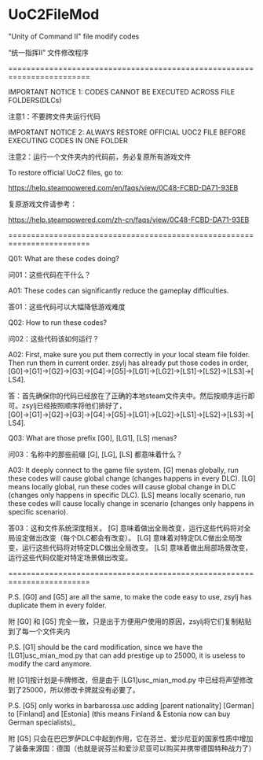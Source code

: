 # UoC2FileMod
"Unity of Command Ⅱ" file modify codes

“统一指挥Ⅱ” 文件修改程序

========================================================================

IMPORTANT NOTICE 1: CODES CANNOT BE EXECUTED ACROSS FILE FOLDERS(DLCs)

注意1：不要跨文件夹运行代码

IMPORTANT NOTICE 2: ALWAYS RESTORE OFFICIAL UOC2 FILE BEFORE EXECUTING CODES IN ONE FOLDER

注意2：运行一个文件夹内的代码前，务必复原所有游戏文件

To restore official UoC2 files, go to:

https://help.steampowered.com/en/faqs/view/0C48-FCBD-DA71-93EB

复原游戏文件请参考：

https://help.steampowered.com/zh-cn/faqs/view/0C48-FCBD-DA71-93EB

========================================================================

Q01: What are these codes doing?

问01：这些代码在干什么？

A01: These codes can significantly reduce the gameplay difficulties.

答01：这些代码可以大幅降低游戏难度

Q02: How to run these codes?

问02：这些代码该如何运行？

A02: First, make sure you put them correctly in your local steam file folder. Then run them in current order. zsylj has already put those codes in order, [G0]→[G1]→[G2]→[G3]→[G4]→[G5]→[LG1]→[LG2]→[LS1]→[LS2]→[LS3]→[LS4].

答：首先确保你的代码已经放在了正确的本地steam文件夹中。然后按顺序运行即可。zsylj已经按照顺序将他们排好了， [G0]→[G1]→[G2]→[G3]→[G4]→[G5]→[LG1]→[LG2]→[LS1]→[LS2]→[LS3]→[LS4].

Q03: What are those prefix [G0], [LG1], [LS] menas?

问03：名称中的那些前缀 [G], [LG], [LS] 都意味着什么？

A03: It deeply connect to the game file system. [G] menas globally, run these codes will cause global change (changes happens in every DLC). [LG] means locally global, run these codes will cause global change in DLC (changes only happens in specific DLC). [LS] means locally scenario, run these codes will cause locally change in scenario (changes only happens in specific scenario).

答03：这和文件系统深度相关。 [G] 意味着做出全局改变，运行这些代码将对全局设定做出改变（每个DLC都会有改变）。 [LG] 意味着对特定DLC做出全局改变，运行这些代码将对特定DLC做出全局改变。 [LS] 意味着做出局部场景改变，运行这些代码仅能对特定场景做出改变。

========================================================================

P.S. [G0] and [G5] are all the same, to make the code easy to use, zsylj has duplicate them in every folder.

附 [G0] 和 [G5] 完全一致，只是出于方便用户使用的原因，zsylj将它们复制粘贴到了每一个文件夹内

P.S. [G1] should be the card modification, since we have the [LG1]usc_mian_mod.py that can add prestige up to 25000, it is useless to modify the card anymore.

附 [G1]按计划是卡牌修改，但是由于 [LG1]usc_mian_mod.py 中已经将声望修改到了25000，所以修改卡牌就没有必要了。

P.S. [G5] only works in barbarossa.usc adding [parent nationality] [German] to [Finland] and [Estonia] (this means Finland & Estonia now can buy German specialists)_

附 [G5] 只会在巴巴罗萨DLC中起到作用，它在芬兰、爱沙尼亚的国家性质中增加了装备来源国：德国（也就是说芬兰和爱沙尼亚可以购买并携带德国特种战力了）
